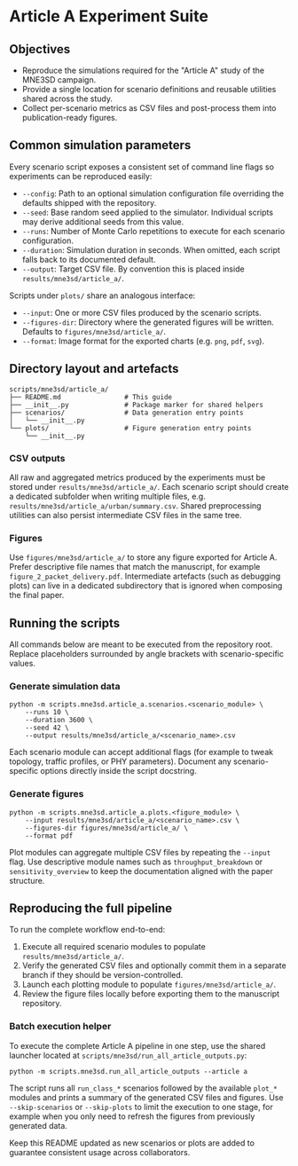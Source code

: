 # Article A Experiment Suite

## Objectives
- Reproduce the simulations required for the "Article A" study of the MNE3SD campaign.
- Provide a single location for scenario definitions and reusable utilities shared across the study.
- Collect per-scenario metrics as CSV files and post-process them into publication-ready figures.

## Common simulation parameters
Every scenario script exposes a consistent set of command line flags so experiments can be reproduced easily:

- `--config`: Path to an optional simulation configuration file overriding the defaults shipped with the repository.
- `--seed`: Base random seed applied to the simulator. Individual scripts may derive additional seeds from this value.
- `--runs`: Number of Monte Carlo repetitions to execute for each scenario configuration.
- `--duration`: Simulation duration in seconds. When omitted, each script falls back to its documented default.
- `--output`: Target CSV file. By convention this is placed inside `results/mne3sd/article_a/`.

Scripts under `plots/` share an analogous interface:

- `--input`: One or more CSV files produced by the scenario scripts.
- `--figures-dir`: Directory where the generated figures will be written. Defaults to `figures/mne3sd/article_a/`.
- `--format`: Image format for the exported charts (e.g. `png`, `pdf`, `svg`).

## Directory layout and artefacts
```
scripts/mne3sd/article_a/
├── README.md                # This guide
├── __init__.py              # Package marker for shared helpers
├── scenarios/               # Data generation entry points
│   └── __init__.py
└── plots/                   # Figure generation entry points
    └── __init__.py
```

### CSV outputs
All raw and aggregated metrics produced by the experiments must be stored under `results/mne3sd/article_a/`. Each scenario script should create a dedicated subfolder when writing multiple files, e.g. `results/mne3sd/article_a/urban/summary.csv`. Shared preprocessing utilities can also persist intermediate CSV files in the same tree.

### Figures
Use `figures/mne3sd/article_a/` to store any figure exported for Article A. Prefer descriptive file names that match the manuscript, for example `figure_2_packet_delivery.pdf`. Intermediate artefacts (such as debugging plots) can live in a dedicated subdirectory that is ignored when composing the final paper.

## Running the scripts
All commands below are meant to be executed from the repository root. Replace placeholders surrounded by angle brackets with scenario-specific values.

### Generate simulation data
```
python -m scripts.mne3sd.article_a.scenarios.<scenario_module> \
    --runs 10 \
    --duration 3600 \
    --seed 42 \
    --output results/mne3sd/article_a/<scenario_name>.csv
```

Each scenario module can accept additional flags (for example to tweak topology, traffic profiles, or PHY parameters). Document any scenario-specific options directly inside the script docstring.

### Generate figures
```
python -m scripts.mne3sd.article_a.plots.<figure_module> \
    --input results/mne3sd/article_a/<scenario_name>.csv \
    --figures-dir figures/mne3sd/article_a/ \
    --format pdf
```

Plot modules can aggregate multiple CSV files by repeating the `--input` flag. Use descriptive module names such as `throughput_breakdown` or `sensitivity_overview` to keep the documentation aligned with the paper structure.

## Reproducing the full pipeline
To run the complete workflow end-to-end:

1. Execute all required scenario modules to populate `results/mne3sd/article_a/`.
2. Verify the generated CSV files and optionally commit them in a separate branch if they should be version-controlled.
3. Launch each plotting module to populate `figures/mne3sd/article_a/`.
4. Review the figure files locally before exporting them to the manuscript repository.

### Batch execution helper

To execute the complete Article A pipeline in one step, use the shared launcher located at `scripts/mne3sd/run_all_article_outputs.py`:

```
python -m scripts.mne3sd.run_all_article_outputs --article a
```

The script runs all `run_class_*` scenarios followed by the available `plot_*` modules and prints a summary of the generated CSV files and figures. Use `--skip-scenarios` or `--skip-plots` to limit the execution to one stage, for example when you only need to refresh the figures from previously generated data.

Keep this README updated as new scenarios or plots are added to guarantee consistent usage across collaborators.
